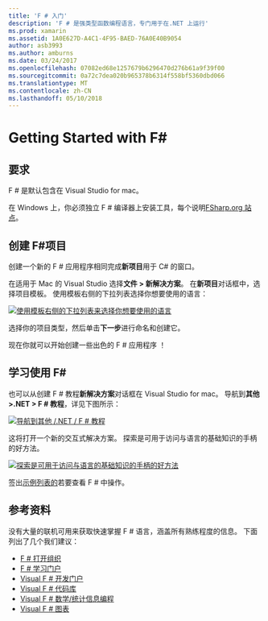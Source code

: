 ```yaml
---
title: 'F # 入门'
description: 'F # 是强类型函数编程语言，专门用于在.NET 上运行'
ms.prod: xamarin
ms.assetid: 1A0E627D-A4C1-4F95-BAED-76A0E40B9054
author: asb3993
ms.author: amburns
ms.date: 03/24/2017
ms.openlocfilehash: 07082ed68e1257679b6296470d276b61a9f39f00
ms.sourcegitcommit: 0a72c7dea020b965378b6314f558bf5360dbd066
ms.translationtype: MT
ms.contentlocale: zh-CN
ms.lasthandoff: 05/10/2018
---
```

# <a name="getting-started-with-f35"></a>Getting Started with F&#35;

## <a name="requirements"></a>要求

F # 是默认包含在 Visual Studio for mac。

在 Windows 上，你必须独立 F # 编译器上安装工具，每个说明[FSharp.org 站点](http://fsharp.org/use/windows/)。

## <a name="creating-an-f35-project"></a>创建 F&#35;项目

创建一个新的 F # 应用程序相同完成**新项目**用于 C# 的窗口。

在适用于 Mac 的 Visual Studio 选择**文件 > 新解决方案**。 在**新项目**对话框中，选择项目模板。 使用模板右侧的下拉列表选择你想要使用的语言：

 [![](overview-images/choosefsharp.png "使用模板右侧的下拉列表来选择你想要使用的语言")](overview-images/choosefsharp.png#lightbox)

选择你的项目类型，然后单击**下一步**进行命名和创建它。


现在你就可以开始创建一些出色的 F # 应用程序 ！

## <a name="learning-to-use-f35"></a>学习使用 F&#35;

也可以从创建 F # 教程**新解决方案**对话框在 Visual Studio for mac。 导航到**其他 >.NET > F # 教程**，详见下图所示：

 [![](overview-images/fsharptutorial.png "导航到其他 /.NET / F # 教程")](overview-images/fsharptutorial.png#lightbox)

这将打开一个新的交互式解决方案。 探索是可用于访问与语言的基础知识的手柄的好方法。

 [![](overview-images/newtutorial-sml.png "探索是可用于访问与语言的基础知识的手柄的好方法")](overview-images/newtutorial.png#lightbox)

签出[示例列表的](~/cross-platform/platform/fsharp/samples.md)若要查看 F # 中操作。

## <a name="references"></a>参考资料

没有大量的联机可用来获取快速掌握 F # 语言，涵盖所有熟练程度的信息。 下面列出了几个我们建议：

-  [F # 打开组织](http://fsharp.org)
-  [F # 学习门户](http://tryfsharp.org)
-  [Visual F # 开发门户](http://go.microsoft.com/fwlink/?LinkID=234174)
-  [Visual F # 代码库](http://go.microsoft.com/fwlink/?LinkID=124614)
-  [Visual F # 数学/统计信息编程](http://go.microsoft.com/fwlink/?LinkId=235173)
-  [Visual F # 图表](http://go.microsoft.com/fwlink/?LinkId=235176)

